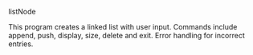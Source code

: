listNode

This program creates a linked list with user input. 
Commands include append, push, display, size, delete and exit. Error handling for incorrect entries. 

